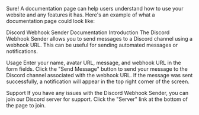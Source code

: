 Sure! A documentation page can help users understand how to use your website and any features it has. Here's an example of what a documentation page could look like:

Discord Webhook Sender Documentation
Introduction
The Discord Webhook Sender allows you to send messages to a Discord channel using a webhook URL. This can be useful for sending automated messages or notifications.

Usage
Enter your name, avatar URL, message, and webhook URL in the form fields.
Click the "Send Message" button to send your message to the Discord channel associated with the webhook URL.
If the message was sent successfully, a notification will appear in the top right corner of the screen.

Support
If you have any issues with the Discord Webhook Sender, you can join our Discord server for support. Click the "Server" link at the bottom of the page to join.

